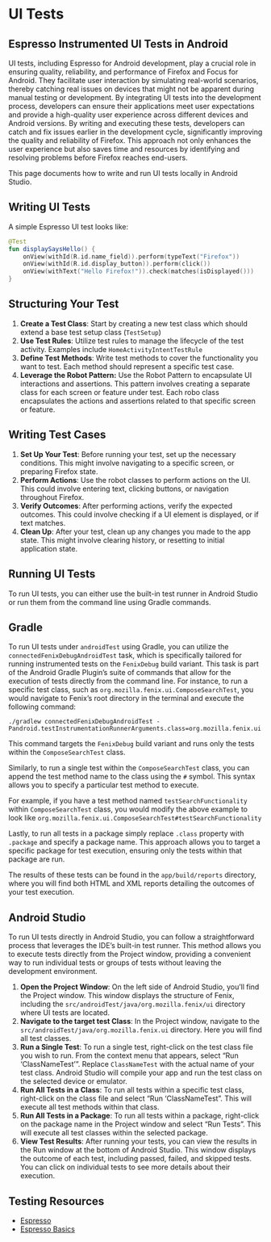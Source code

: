 # UI Tests

## Espresso Instrumented UI Tests in Android

UI tests, including Espresso for Android development, play a crucial role in ensuring quality, reliability, and performance of Firefox and Focus for Android. They facilitate user interaction by simulating real-world scenarios, thereby catching real issues on devices that might not be apparent during manual testing or development. By integrating UI tests into the development process, developers can ensure their applications meet user expectations and provide a high-quality user experience across different devices and Android versions. By writing and executing these tests, developers can catch and fix issues earlier in the development cycle, significantly improving the quality and reliability of Firefox. This approach not only enhances the user experience but also saves time and resources by identifying and resolving problems before Firefox reaches end-users.

This page documents how to write and run UI tests locally in Android Studio.

## Writing UI Tests

A simple Espresso UI test looks like:

```Kotlin
@Test
fun displaySaysHello() {
    onView(withId(R.id.name_field)).perform(typeText("Firefox"))
    onView(withId(R.id.display_button)).perform(click())
    onView(withText("Hello Firefox!")).check(matches(isDisplayed()))
}
```

## Structuring Your Test

1. **Create a Test Class**: Start by creating a new test class which should extend a base test setup class (`TestSetup`)
2. **Use Test Rules**: Utilize test rules to manage the lifecycle of the test activity. Examples include `HomeActivityIntentTestRule`
3. **Define Test Methods**: Write test methods to cover the functionality you want to test. Each method should represent a specific test case.
4. **Leverage the Robot Pattern:** Use the Robot Pattern to encapsulate UI interactions and assertions. This pattern involves creating a separate class for each screen or feature under test. Each robo class encapsulates the actions and assertions related to that specific screen or feature.


## Writing Test Cases

1. **Set Up Your Test**: Before running your test, set up the necessary conditions. This might involve navigating to a specific screen, or preparing Firefox state.
2. **Perform Actions**: Use the robot classes to perform actions on the UI. This could involve entering text, clicking buttons, or navigation throughout Firefox.
3. **Verify Outcomes**: After performing actions, verify the expected outcomes. This could involve checking if a UI element is displayed, or if text matches.
4. **Clean Up**: After your test, clean up any changes you made to the app state. This might involve clearing history, or resetting to initial application state.

## Running UI Tests

To run UI tests, you can either use the built-in test runner in Android Studio or run them from the command line using Gradle commands.

## Gradle

To run UI tests under `androidTest` using Gradle, you can utilize the `connectedFenixDebugAndroidTest` task, which is specifically tailored for running instrumented tests on the `FenixDebug` build variant. This task is part of the Android Gradle Plugin’s suite of commands that allow for the execution of tests directly from the command line. For instance, to run a specific test class, such as `org.mozilla.fenix.ui.ComposeSearchTest`, you would navigate to Fenix’s root directory in the terminal and execute the following command:

```
./gradlew connectedFenixDebugAndroidTest -Pandroid.testInstrumentationRunnerArguments.class=org.mozilla.fenix.ui.ComposeSearchTest
```

This command targets the `FenixDebug` build variant and runs only the tests within the `ComposeSearchTest` class.

Similarly, to run a single test within the `ComposeSearchTest` class, you can append the test method name to the class using the `#` symbol. This syntax allows you to specify a particular test method to execute.

For example, if you have a test method named `testSearchFunctionality` within `ComposeSearchTest` class, you would modify the above example to look like `org.mozilla.fenix.ui.ComposeSearchTest#testSearchFunctionality`

Lastly, to run all tests in a package simply replace `.class` property with `.package` and specify a package name. This approach allows you to target a specific package for test execution, ensuring only the tests within that package are run.

The results of these tests can be found in the `app/build/reports` directory, where you will find both HTML and XML reports detailing the outcomes of your test execution.

## Android Studio

To run UI tests directly in Android Studio, you can follow a straightforward process that leverages the IDE’s built-in test runner. This method allows you to execute tests directly from the Project window, providing a convenient way to run individual tests or groups of tests without leaving the development environment.

1. **Open the Project Window**: On the left side of Android Studio, you’ll find the Project window. This window displays the structure of Fenix, including the `src/androidTest/java/org.mozilla.fenix/ui` directory where UI tests are located.
2. **Navigate to the target test Class**: In the Project window, navigate to the `src/androidTest/java/org.mozilla.fenix.ui` directory. Here you will find all test classes.
3. **Run a Single Test**:  To run a single test, right-click on the test class file you wish to run. From the context menu that appears, select “Run ‘ClassNameTest’”. Replace `ClassNameTest` with the actual name of your test class. Android Studio will compile your app and run the test class on the selected device or emulator.
4. **Run All Tests in a Class**: To run all tests within a specific test class, right-click on the class file and select “Run ‘ClassNameTest”. This will execute all test methods within that class.
5. **Run All Tests in a Package**: To run all tests within a package, right-click on the package name in the Project window and select “Run Tests”. This will execute all test classes within the selected package.
6. **View Test Results**: After running your tests, you can view the results in the Run window at the bottom of Android Studio. This window displays the outcome of each test, including passed, failed, and skipped tests. You can click on individual tests to see more details about their execution.

## Testing Resources

* [Espresso](https://developer.android.com/training/testing/espresso)
* [Espresso Basics](https://developer.android.com/training/testing/espresso/basics)
